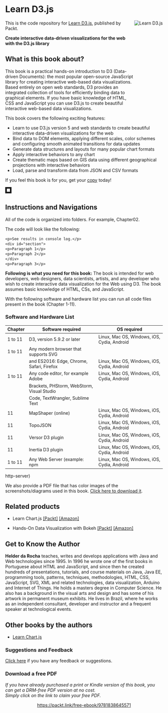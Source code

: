 


# Learn D3.js 

<a href="https://www.packtpub.com/web-development/learn-d3js?utm_source=github&utm_medium=repository&utm_campaign=9781838645571"><img src="https://www.packtpub.com/media/catalog/product/cache/e4d64343b1bc593f1c5348fe05efa4a6/1/3/13918_p.png" alt="Learn D3.js" height="256px" align="right"></a>

This is the code repository for [Learn D3.js](https://www.packtpub.com/web-development/learn-d3js?utm_source=github&utm_medium=repository&utm_campaign=9781838645571), published by Packt.

**Create interactive data-driven visualizations for the web with the D3.js library**

## What is this book about?
This book is a practical hands-on introduction to D3 (Data-driven Documents): the most popular open-source JavaScript library for creating interactive web-based data visualizations. Based entirely on open web standards, D3 provides an integrated collection of tools for efficiently binding data to graphical elements. If you have basic knowledge of HTML, CSS and JavaScript you can use D3.js to create beautiful interactive web-based data visualizations.

This book covers the following exciting features:
* Learn to use D3.js version 5 and web standards to create beautiful interactive data-driven visualizations for the web
* Bind data to DOM elements, applying different scales, color schemes and configuring smooth animated transitions for data updates
* Generate data structures and layouts for many popular chart formats 
* Apply interactive behaviors to any chart
* Create thematic maps based on GIS data using different geographical projections with interactive behaviors 
* Load, parse and transform data from JSON and CSV formats


If you feel this book is for you, get your [copy](https://www.amazon.com/dp/1838645578) today!

<a href="https://www.packtpub.com/?utm_source=github&utm_medium=banner&utm_campaign=GitHubBanner"><img src="https://raw.githubusercontent.com/PacktPublishing/GitHub/master/GitHub.png" 
alt="https://www.packtpub.com/" border="5" /></a>


## Instructions and Navigations
All of the code is organized into folders. For example, Chapter02.

The code will look like the following:
```
<p>See results in console log.</p>
<div id="section">
<p>Paragraph 1</p>
<p>Paragraph 2</p>
</div>
<p>Paragraph 3</p>

```

**Following is what you need for this book:**
The book is intended for web developers, web designers, data scientists, artists, and any developer who wish to create interactive data visualization for the Web using D3. The book assumes basic knowledge of HTML, CSs, and JavaScript.

With the following software and hardware list you can run all code files present in the book (Chapter 1-11).

### Software and Hardware List

| Chapter  | Software required                          | OS required                                  |
| -------- | -------------------------------------------| ---------------------------------------------|
| 1 to 11  | D3, version 5.9.2 or later                 | Linux, Mac OS, Windows, iOS, Cydia, Android  |
| 1 to 11  | Any modern browser that supports SVG       |                                              |
|          | and ES2016: Edge, Chrome, Safari, Firefox  | Linux, Mac OS, Windows, iOS, Cydia, Android  |
| 1 to 11  | Any code editor, for example Adobe         | Linux, Mac OS, Windows, iOS, Cydia, Android  |
|          | Brackets, PHStorm, WebStorm, Visual Studio |                                              |
|          | Code, TextWrangler, Sublime Text           |                                              |
| 11       | MapShaper (online)                         | Linux, Mac OS, Windows, iOS, Cydia, Android  |
| 11       | TopoJSON                                   | Linux, Mac OS, Windows, iOS, Cydia, Android  |
| 11       | Versor D3 plugin                           | Linux, Mac OS, Windows, iOS, Cydia, Android  |
| 11       | Inertia D3 plugin                          | Linux, Mac OS, Windows, iOS, Cydia, Android  |
| 1 to 11  | Any Web Server (example: npm               | Linux, Mac OS, Windows, iOS, Cydia, Android  | 
http-server)

We also provide a PDF file that has color images of the screenshots/diagrams used in this book. [Click here to download it](https://www.packtpub.com/sites/default/files/downloads/9781838645571_ColorImages.pdf).

## Related products
* Learn Chart.js [[Packt]](https://www.packtpub.com/web-development/learn-chartjs?utm_source=github&utm_medium=repository&utm_campaign=9781789342482) [[Amazon]](https://www.amazon.com/dp/1789342481)

* Hands-On Data Visualization with Bokeh [[Packt]](https://prod.packtpub.com/in/big-data-and-business-intelligence/hands-data-visualization-bokeh?utm_source=github&utm_medium=repository&utm_campaign=9781789135404) [[Amazon]](https://www.amazon.com/dp/1789135400)

## Get to Know the Author
**Helder da Rocha**
teaches, writes and develops applications with Java and Web technologies since 1995. In 1996 he wrote one of the first books in Portuguese about HTML and JavaScript, and since then he created hundreds of presentations, tutorials, and course materials on Java, Java EE, programming tools, patterns, techniques, methodologies, HTML, CSS, JavaScript, SVG, XML and related technologies, data visualization, Arduino and Internet of Things. He holds a masters degree in Computer Science. He also has a background in the visual arts and design and has some of his artwork in permanent museum exhibits. He lives in Brazil, where he works as an independent consultant, developer and instructor and a frequent speaker at technological events.


## Other books by the authors
* [Learn Chart.js](https://prod.packtpub.com/in/web-development/learn-chartjs?utm_source=github&utm_medium=repository&utm_campaign=9781789342482)

### Suggestions and Feedback
[Click here](https://docs.google.com/forms/d/e/1FAIpQLSdy7dATC6QmEL81FIUuymZ0Wy9vH1jHkvpY57OiMeKGqib_Ow/viewform) if you have any feedback or suggestions.
### Download a free PDF

 <i>If you have already purchased a print or Kindle version of this book, you can get a DRM-free PDF version at no cost.<br>Simply click on the link to claim your free PDF.</i>
<p align="center"> <a href="https://packt.link/free-ebook/9781838645571">https://packt.link/free-ebook/9781838645571 </a> </p>